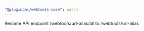 ```yaml
---
"@pluginpal/webtools-core": patch
---
```


Rename API endpoint /webtools/url-alias/all to /webtools/url-alias

